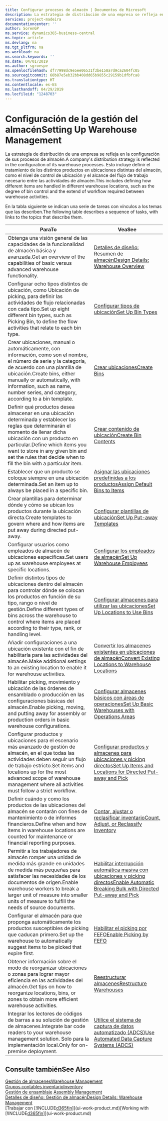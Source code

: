 ```yaml
---
title: Configurar procesos de almacén | Documentos de Microsoft
description: La estrategia de distribución de una empresa se refleja en la configuración de sus procesos de almacén. Esto incluye definir el tratamiento de los distintos productos en ubicaciones distintas del almacén, como el nivel de control de ubicación y el alcance del flujo de trabajo necesario entre las actividades de almacén.
services: project-madeira
documentationcenter: ''
author: SorenGP
ms.service: dynamics365-business-central
ms.topic: article
ms.devlang: na
ms.tgt_pltfrm: na
ms.workload: na
ms.search.keywords: ''
ms.date: 04/01/2019
ms.author: sgroespe
ms.openlocfilehash: df77998dc9e5ee06531f3be158a7d9ca2604fc05
ms.sourcegitcommit: 60b87e5eb32bb408dd65b9855c29159b1dfbfca8
ms.translationtype: HT
ms.contentlocale: es-ES
ms.lasthandoff: 04/29/2019
ms.locfileid: "1248703"
---
```

# <a name="setting-up-warehouse-management"></a><span data-ttu-id="482e7-104">Configuración de la gestión del almacén</span><span class="sxs-lookup"><span data-stu-id="482e7-104">Setting Up Warehouse Management</span></span>
<span data-ttu-id="482e7-105">La estrategia de distribución de una empresa se refleja en la configuración de sus procesos de almacén.</span><span class="sxs-lookup"><span data-stu-id="482e7-105">A company's distribution strategy is reflected in the configuration of its warehouse processes.</span></span> <span data-ttu-id="482e7-106">Esto incluye definir el tratamiento de los distintos productos en ubicaciones distintas del almacén, como el nivel de control de ubicación y el alcance del flujo de trabajo necesario entre las actividades de almacén.</span><span class="sxs-lookup"><span data-stu-id="482e7-106">This includes defining how different items are handled in different warehouse locations, such as the degree of bin control and the extend of workflow required between warehouse activities.</span></span>  

 <span data-ttu-id="482e7-107">En la tabla siguiente se indican una serie de tareas con vínculos a los temas que las describen.</span><span class="sxs-lookup"><span data-stu-id="482e7-107">The following table describes a sequence of tasks, with links to the topics that describe them.</span></span>   

|<span data-ttu-id="482e7-108">**Para**</span><span class="sxs-lookup"><span data-stu-id="482e7-108">**To**</span></span>|<span data-ttu-id="482e7-109">**Vea**</span><span class="sxs-lookup"><span data-stu-id="482e7-109">**See**</span></span>|  
|------------|-------------|  
|<span data-ttu-id="482e7-110">Obtenga una visión general de las capacidades de la funcionalidad de almacén básica y avanzada.</span><span class="sxs-lookup"><span data-stu-id="482e7-110">Get an overview of the capabilities of basic versus advanced warehouse functionality.</span></span>|[<span data-ttu-id="482e7-111">Detalles de diseño: Resumen de almacén</span><span class="sxs-lookup"><span data-stu-id="482e7-111">Design Details: Warehouse Overview</span></span>](design-details-warehouse-overview.md)|  
|<span data-ttu-id="482e7-112">Configurar ocho tipos distintos de ubicación, como Ubicación de picking, para definir las actividades de flujo relacionadas con cada tipo.</span><span class="sxs-lookup"><span data-stu-id="482e7-112">Set up eight different bin types, such as Picking Bin, to define the flow activities that relate to each bin type.</span></span>|[<span data-ttu-id="482e7-113">Configurar tipos de ubicación</span><span class="sxs-lookup"><span data-stu-id="482e7-113">Set Up Bin Types</span></span>](warehouse-how-to-set-up-bin-types.md)|  
|<span data-ttu-id="482e7-114">Crear ubicaciones, manual o automáticamente, con información, como son el nombre, el número de serie y la categoría, de acuerdo con una plantilla de ubicación.</span><span class="sxs-lookup"><span data-stu-id="482e7-114">Create bins, either manually or automatically, with information, such as name, number series, and category, according to a bin template.</span></span>|[<span data-ttu-id="482e7-115">Crear ubicaciones</span><span class="sxs-lookup"><span data-stu-id="482e7-115">Create Bins</span></span>](warehouse-how-to-create-individual-bins.md)|  
|<span data-ttu-id="482e7-116">Definir qué productos desea almacenar en una ubicación determinada y establecer las reglas que determinarán el momento de llenar dicha ubicación con un producto en particular.</span><span class="sxs-lookup"><span data-stu-id="482e7-116">Define which items you want to store in any given bin and set the rules that decide when to fill the bin with a particular item.</span></span>|[<span data-ttu-id="482e7-117">Crear contenido de ubicación</span><span class="sxs-lookup"><span data-stu-id="482e7-117">Create Bin Contents</span></span>](warehouse-how-to-set-up-bin-contents.md)|  
|<span data-ttu-id="482e7-118">Establecer que un producto se coloque siempre en una ubicación determinada.</span><span class="sxs-lookup"><span data-stu-id="482e7-118">Set an item up to always be placed in a specific bin.</span></span>|[<span data-ttu-id="482e7-119">Asignar las ubicaciones predefinidas a los productos</span><span class="sxs-lookup"><span data-stu-id="482e7-119">Assign Default Bins to Items</span></span>](warehouse-how-to-assign-default-bins-to-items.md)|
|<span data-ttu-id="482e7-120">Crear plantillas para determinar dónde y cómo se ubican los productos durante la ubicación directa.</span><span class="sxs-lookup"><span data-stu-id="482e7-120">Create templates to govern where and how items are put away during directed put-away.</span></span>|[<span data-ttu-id="482e7-121">Configurar plantillas de ubicación</span><span class="sxs-lookup"><span data-stu-id="482e7-121">Set Up Put-away Templates</span></span>](warehouse-how-to-set-up-put-away-templates.md)|
|<span data-ttu-id="482e7-122">Configurar usuarios como empleados de almacén de ubicaciones específicas.</span><span class="sxs-lookup"><span data-stu-id="482e7-122">Set users up as warehouse employees at specific locations.</span></span>|[<span data-ttu-id="482e7-123">Configurar los empleados de almacén</span><span class="sxs-lookup"><span data-stu-id="482e7-123">Set Up Warehouse Employees</span></span>](warehouse-how-to-set-up-warehouse-employees.md)|
|<span data-ttu-id="482e7-124">Definir distintos tipos de ubicaciones dentro del almacén para controlar dónde se colocan los productos en función de su tipo, rango o nivel de gestión.</span><span class="sxs-lookup"><span data-stu-id="482e7-124">Define different types of bins across the warehouse to control where items are placed according to their type, rank, or handling level.</span></span>|[<span data-ttu-id="482e7-125">Configurar almacenes para utilizar las ubicaciones</span><span class="sxs-lookup"><span data-stu-id="482e7-125">Set Up Locations to Use Bins</span></span>](warehouse-how-to-set-up-locations-to-use-bins.md)|
|<span data-ttu-id="482e7-126">Añadir configuraciones a una ubicación existente con el fin de habilitarla para las actividades del almacén.</span><span class="sxs-lookup"><span data-stu-id="482e7-126">Make additional settings to an existing location to enable it for warehouse activities.</span></span>|[<span data-ttu-id="482e7-127">Convertir los almacenes existentes en ubicaciones de almacén</span><span class="sxs-lookup"><span data-stu-id="482e7-127">Convert Existing Locations to Warehouse Locations</span></span>](warehouse-how-to-convert-existing-locations-to-warehouse-locations.md)|
|<span data-ttu-id="482e7-128">Habilitar picking, movimiento y ubicación de las órdenes de ensamblado o producción en las configuraciones básicas del almacén.</span><span class="sxs-lookup"><span data-stu-id="482e7-128">Enable picking, moving, and putting away for assembly or production orders in basic warehouse configurations.</span></span>|[<span data-ttu-id="482e7-129">Configurar almacenes básicos con áreas de operaciones</span><span class="sxs-lookup"><span data-stu-id="482e7-129">Set Up Basic Warehouses with Operations Areas</span></span>](warehouse-how-to-set-up-basic-warehouses-with-operations-areas.md)|  
|<span data-ttu-id="482e7-130">Configurar productos y ubicaciones para el escenario más avanzado de gestión de almacén, en el que todas las actividades deben seguir un flujo de trabajo estricto.</span><span class="sxs-lookup"><span data-stu-id="482e7-130">Set items and locations up for the most advanced scope of warehouse management where all activities must follow a strict workflow.</span></span>|[<span data-ttu-id="482e7-131">Configurar productos y almacenes para ubicaciones y picking directos</span><span class="sxs-lookup"><span data-stu-id="482e7-131">Set Up Items and Locations for Directed Put-away and Pick</span></span>](warehouse-how-to-set-up-items-for-directed-put-away-and-pick.md)|  
|<span data-ttu-id="482e7-132">Definir cuándo y como los productos de las ubicaciones del almacén se contarán con fines de mantenimiento o de informes financieros.</span><span class="sxs-lookup"><span data-stu-id="482e7-132">Define when and how items in warehouse locations are counted for maintenance or financial reporting purposes.</span></span>|[<span data-ttu-id="482e7-133">Contar, ajustar o reclasificar inventario</span><span class="sxs-lookup"><span data-stu-id="482e7-133">Count, Adjust, or Reclassify Inventory</span></span>](inventory-how-count-adjust-reclassify.md)|
|<span data-ttu-id="482e7-134">Permitir a los trabajadores de almacén romper una unidad de medida más grande en unidades de medida más pequeñas para satisfacer las necesidades de los documentos de origen.</span><span class="sxs-lookup"><span data-stu-id="482e7-134">Enable warehouse workers to break a larger unit of measure into smaller units of measure to fulfill the needs of source documents.</span></span>|[<span data-ttu-id="482e7-135">Habilitar interrupción automática masiva con ubicaciones y picking directos</span><span class="sxs-lookup"><span data-stu-id="482e7-135">Enable Automatic Breaking Bulk with Directed Put-away and Pick</span></span>](warehouse-enable-automatic-breaking-bulk-with-directed-put-away-and-pick.md)|  
|<span data-ttu-id="482e7-136">Configurar el almacén para que proponga automáticamente los productos susceptibles de picking que caducan primero.</span><span class="sxs-lookup"><span data-stu-id="482e7-136">Set up the warehouse to automatically suggest items to be picked that expire first.</span></span>|[<span data-ttu-id="482e7-137">Habilitar el picking por FEFO</span><span class="sxs-lookup"><span data-stu-id="482e7-137">Enable Picking by FEFO</span></span>](warehouse-picking-by-fefo.md)|
|<span data-ttu-id="482e7-138">Obtener información sobre el modo de reorganizar ubicaciones o zonas para lograr mayor eficiencia en las actividades del almacén.</span><span class="sxs-lookup"><span data-stu-id="482e7-138">Get tips on how to reorganize locations, bins, or zones to obtain more efficient warehouse activities.</span></span>|[<span data-ttu-id="482e7-139">Reestructurar almacenes</span><span class="sxs-lookup"><span data-stu-id="482e7-139">Restructure Warehouses</span></span>](warehouse-how-to-restructure-warehouses.md)|
|<span data-ttu-id="482e7-140">Integrar los lectores de códigos de barras a su solución de gestión de almacenes.</span><span class="sxs-lookup"><span data-stu-id="482e7-140">Integrate bar code readers to your warehouse management solution.</span></span> <span data-ttu-id="482e7-141">Solo para la implementación local.</span><span class="sxs-lookup"><span data-stu-id="482e7-141">Only for on-premise deployment.</span></span>|[<span data-ttu-id="482e7-142">Utilice el sistema de captura de datos automatizado (ADCS)</span><span class="sxs-lookup"><span data-stu-id="482e7-142">Use Automated Data Capture Systems (ADCS)</span></span>](warehouse-use-automated-data-capture-systems-adcs.md)|

## <a name="see-also"></a><span data-ttu-id="482e7-143">Consulte también</span><span class="sxs-lookup"><span data-stu-id="482e7-143">See Also</span></span>  
[<span data-ttu-id="482e7-144">Gestión de almacenes</span><span class="sxs-lookup"><span data-stu-id="482e7-144">Warehouse Management</span></span>](warehouse-manage-warehouse.md)  
[<span data-ttu-id="482e7-145">Grupos contables inventario</span><span class="sxs-lookup"><span data-stu-id="482e7-145">Inventory</span></span>](inventory-manage-inventory.md)  
<span data-ttu-id="482e7-146">[Gestión de ensamblaje](assembly-assemble-items.md)  </span><span class="sxs-lookup"><span data-stu-id="482e7-146">[Assembly Management](assembly-assemble-items.md)  </span></span>  
[<span data-ttu-id="482e7-147">Detalles de diseño: Gestión de almacén</span><span class="sxs-lookup"><span data-stu-id="482e7-147">Design Details: Warehouse Management</span></span>](design-details-warehouse-management.md)  
<span data-ttu-id="482e7-148">[Trabajar con [!INCLUDE[d365fin](includes/d365fin_md.md)]](ui-work-product.md)</span><span class="sxs-lookup"><span data-stu-id="482e7-148">[Working with [!INCLUDE[d365fin](includes/d365fin_md.md)]](ui-work-product.md)</span></span>
